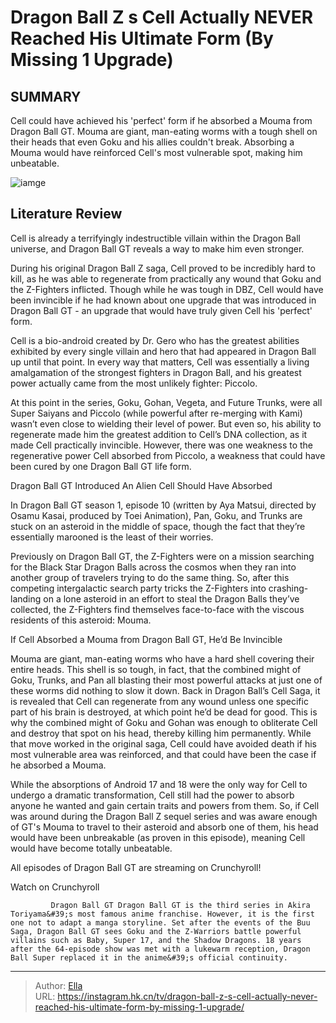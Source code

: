 # Dragon Ball Z s Cell Actually NEVER Reached His Ultimate Form (By Missing 1 Upgrade)


## SUMMARY 



  Cell could have achieved his &#39;perfect&#39; form if he absorbed a Mouma from Dragon Ball GT.   Mouma are giant, man-eating worms with a tough shell on their heads that even Goku and his allies couldn&#39;t break.   Absorbing a Mouma would have reinforced Cell&#39;s most vulnerable spot, making him unbeatable.  

![iamge](https://static1.srcdn.com/wordpress/wp-content/uploads/2022/12/dbgt-perfect-cell.jpg)

## Literature Review
Cell is already a terrifyingly indestructible villain within the Dragon Ball universe, and Dragon Ball GT reveals a way to make him even stronger. 




During his original Dragon Ball Z saga, Cell proved to be incredibly hard to kill, as he was able to regenerate from practically any wound that Goku and the Z-Fighters inflicted. Though while he was tough in DBZ, Cell would have been invincible if he had known about one upgrade that was introduced in Dragon Ball GT - an upgrade that would have truly given Cell his &#39;perfect&#39; form.




Cell is a bio-android created by Dr. Gero who has the greatest abilities exhibited by every single villain and hero that had appeared in Dragon Ball up until that point. In every way that matters, Cell was essentially a living amalgamation of the strongest fighters in Dragon Ball, and his greatest power actually came from the most unlikely fighter: Piccolo.

         

At this point in the series, Goku, Gohan, Vegeta, and Future Trunks, were all Super Saiyans and Piccolo (while powerful after re-merging with Kami) wasn’t even close to wielding their level of power. But even so, his ability to regenerate made him the greatest addition to Cell’s DNA collection, as it made Cell practically invincible. However, there was one weakness to the regenerative power Cell absorbed from Piccolo, a weakness that could have been cured by one Dragon Ball GT life form.





 Dragon Ball GT Introduced An Alien Cell Should Have Absorbed 
          

In Dragon Ball GT season 1, episode 10 (written by Aya Matsui, directed by Osamu Kasai, produced by Toei Animation), Pan, Goku, and Trunks are stuck on an asteroid in the middle of space, though the fact that they’re essentially marooned is the least of their worries.

Previously on Dragon Ball GT, the Z-Fighters were on a mission searching for the Black Star Dragon Balls across the cosmos when they ran into another group of travelers trying to do the same thing. So, after this competing intergalactic search party tricks the Z-Fighters into crashing-landing on a lone asteroid in an effort to steal the Dragon Balls they’ve collected, the Z-Fighters find themselves face-to-face with the viscous residents of this asteroid: Mouma.



 If Cell Absorbed a Mouma from Dragon Ball GT, He’d Be Invincible 
          




Mouma are giant, man-eating worms who have a hard shell covering their entire heads. This shell is so tough, in fact, that the combined might of Goku, Trunks, and Pan all blasting their most powerful attacks at just one of these worms did nothing to slow it down. Back in Dragon Ball’s Cell Saga, it is revealed that Cell can regenerate from any wound unless one specific part of his brain is destroyed, at which point he’d be dead for good. This is why the combined might of Goku and Gohan was enough to obliterate Cell and destroy that spot on his head, thereby killing him permanently. While that move worked in the original saga, Cell could have avoided death if his most vulnerable area was reinforced, and that could have been the case if he absorbed a Mouma.

While the absorptions of Android 17 and 18 were the only way for Cell to undergo a dramatic transformation, Cell still had the power to absorb anyone he wanted and gain certain traits and powers from them. So, if Cell was around during the Dragon Ball Z sequel series and was aware enough of GT&#39;s Mouma to travel to their asteroid and absorb one of them, his head would have been unbreakable (as proven in this episode), meaning Cell would have become totally unbeatable.




All episodes of Dragon Ball GT are streaming on Crunchyroll!

Watch on Crunchyroll

             Dragon Ball GT Dragon Ball GT is the third series in Akira Toriyama&#39;s most famous anime franchise. However, it is the first one not to adapt a manga storyline. Set after the events of the Buu Saga, Dragon Ball GT sees Goku and the Z-Warriors battle powerful villains such as Baby, Super 17, and the Shadow Dragons. 18 years after the 64-episode show was met with a lukewarm reception, Dragon Ball Super replaced it in the anime&#39;s official continuity.  


---

> Author: [Ella](https://instagram.hk.cn/)  
> URL: https://instagram.hk.cn/tv/dragon-ball-z-s-cell-actually-never-reached-his-ultimate-form-by-missing-1-upgrade/  

